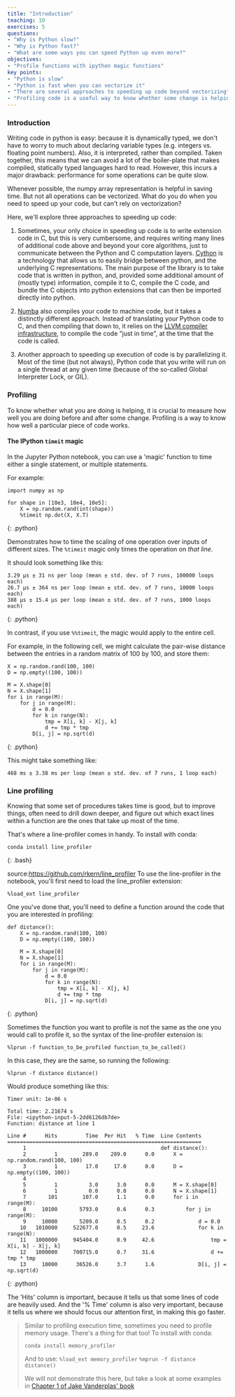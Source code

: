 ```yaml
---
title: "Introduction"
teaching: 10
exercises: 5
questions:
- "Why is Python slow?"
- "Why is Python fast?"
- "What are some ways you can speed Python up even more?"
objectives:
- "Profile functions with ipython magic functions"
key points:
- "Python is slow"
- "Python is fast when you can vectorize it"
- "There are several approaches to speeding up code beyond vectorizing"
- "Profiling code is a useful way to know whether some change is helping"
---
```


### Introduction

Writing code in python is easy: because it is dynamically typed, we don't have
to worry to much about declaring variable types (e.g. integers vs. floating
point numbers). Also, it is interpreted, rather than compiled. Taken together,
this means that we can avoid a lot of the boiler-plate that makes compiled,
statically typed languages hard to read. However, this incurs a major drawback:
performance for some operations can be quite slow.

Whenever possible, the numpy array representation is helpful in saving
time. But not all operations can be vectorized. What do you do when you need
to speed up your code, but can't rely on vectorization?

Here, we'll explore three approaches to speeding up code:

1. Sometimes, your only choice in speeding up code is to write extension
   code in C, but this is very cumbersome, and requires writing many
   lines of additional code above and beyond your core algorithms, just
   to communicate between the Python and C computation layers.
   [Cython](http://cython.org/) is a technology that allows us to easily
   bridge between python, and the underlying C representations. The main
   purpose of the library is to take code that is written in python, and,
   provided some additional amount of (mostly type) information, compile
   it to C, compile the C code, and bundle the C objects into python
   extensions that can then be imported directly into python.

2. [Numba](https://numba.pydata.org/) also compiles your code to machine
   code, but it takes a distinctly different approach. Instead of
   translating your Python code to C, and then compiling that down to, it
   relies on the [LLVM compiler infrastructure](http://llvm.org/), to
   compile the code "just in time", at the time that the code is called.

3. Another approach to speeding up execution of code is by parallelizing
   it. Most of the time (but not always), Python code that you write will
   run on a single thread at any given time (because of the so-called
   Global Interpreter Lock, or GIL).

### Profiling

To know whether what you are doing is helping, it is crucial to measure
how well you are doing before and after some change. Profiling is a way
to know how well a particular piece of code works.

#### The IPython `timeit` magic

In the Jupyter Python notebook, you can use a 'magic' function to time
either a single statement, or multiple statements.

For example:

~~~
import numpy as np

for shape in [10e3, 10e4, 10e5]:
    X = np.random.rand(int(shape))
    %timeit np.dot(X, X.T)
~~~
{: .python}

Demonstrates how to time the scaling of one operation over inputs of
different sizes. The `%timeit` magic only times the operation on _that line_.

It should look something like this:

~~~
3.29 µs ± 31 ns per loop (mean ± std. dev. of 7 runs, 100000 loops each)
26.7 µs ± 364 ns per loop (mean ± std. dev. of 7 runs, 10000 loops each)
388 µs ± 15.4 µs per loop (mean ± std. dev. of 7 runs, 1000 loops each)
~~~
{: .python}

In contrast, if you use `%%timeit`, the magic would apply to the entire cell.

For example, in the following cell, we might calculate the pair-wise
distance between the entries in a random matrix of 100 by 100, and store
them:

~~~
X = np.random.rand(100, 100)
D = np.empty((100, 100))

M = X.shape[0]
N = X.shape[1]
for i in range(M):
    for j in range(M):
        d = 0.0
        for k in range(N):
            tmp = X[i, k] - X[j, k]
            d += tmp * tmp
        D[i, j] = np.sqrt(d)
~~~
{: .python}


This might take something like:

~~~
468 ms ± 3.38 ms per loop (mean ± std. dev. of 7 runs, 1 loop each)
~~~

### Line profiling

Knowing that some set of procedures takes time is good, but to improve
things, often need to drill down deeper, and figure out which exact lines
within a function are the ones that take up most of the time.

That's where a line-profiler comes in handy. To install with conda:

~~~
conda install line_profiler  
~~~
{: .bash}

source:https://github.com/rkern/line_profiler
To use the line-profiler in the notebook, you'll first need to load the
line_profiler extension:


~~~
%load_ext line_profiler
~~~


One you've done that, you'll need to define a function around the code
that you are interested in profiling:

~~~
def distance():
    X = np.random.rand(100, 100)
    D = np.empty((100, 100))

    M = X.shape[0]
    N = X.shape[1]
    for i in range(M):
        for j in range(M):
            d = 0.0
            for k in range(N):
                tmp = X[i, k] - X[j, k]
                d += tmp * tmp
            D[i, j] = np.sqrt(d)
~~~
{: .python}

Sometimes the function you want to profile is not the same as the one you
would call to profile it, so the syntax of the line-profiler extension
is:

~~~
%lprun -f function_to_be_profiled function_to_be_called()
~~~

In this case, they are the same, so running the following:

~~~
%lprun -f distance distance()
~~~

Would produce something like this:

~~~
Timer unit: 1e-06 s

Total time: 2.21674 s
File: <ipython-input-5-2dd6126db7de>
Function: distance at line 1

Line #      Hits         Time  Per Hit   % Time  Line Contents
==============================================================
     1                                           def distance():
     2         1        289.0    289.0      0.0      X = np.random.rand(100, 100)
     3         1         17.0     17.0      0.0      D = np.empty((100, 100))
     4
     5         1          3.0      3.0      0.0      M = X.shape[0]
     6         1          0.0      0.0      0.0      N = X.shape[1]
     7       101        107.0      1.1      0.0      for i in range(M):
     8     10100       5793.0      0.6      0.3          for j in range(M):
     9     10000       5209.0      0.5      0.2              d = 0.0
    10   1010000     522677.0      0.5     23.6              for k in range(N):
    11   1000000     945404.0      0.9     42.6                  tmp = X[i, k] - X[j, k]
    12   1000000     700715.0      0.7     31.6                  d += tmp * tmp
    13     10000      36526.0      3.7      1.6              D[i, j] = np.sqrt(d)
~~~
{: .python}


The 'Hits' column is important, because it tells us that some lines of
code are heavily used. And the '% Time' column is also very important,
because it tells us where we should focus our attention first, in making
this go faster.



> Similar to profiling execution time, sometimes you need to profile memory
> usage. There's a thing for that too!
> To install with conda:
>
>   `conda install memory_profiler`
>
> And to use:
>   `%load_ext memory_profiler`
>   `%mprun -f distance distance()`
>
> We will not demonstrate this here, but take a look at some examples
> in [Chapter 1 of Jake Vanderplas' book](https://jakevdp.github.io/PythonDataScienceHandbook/01.07-timing-and-profiling.html)
